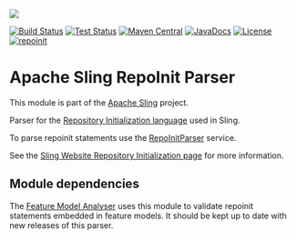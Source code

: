 [<img src="https://sling.apache.org/res/logos/sling.png"/>](https://sling.apache.org)

 [![Build Status](https://builds.apache.org/buildStatus/icon?job=Sling/sling-org-apache-sling-repoinit-parser/master)](https://builds.apache.org/job/Sling/job/sling-org-apache-sling-repoinit-parser/job/master) [![Test Status](https://img.shields.io/jenkins/t/https/builds.apache.org/job/Sling/job/sling-org-apache-sling-repoinit-parser/job/master.svg)](https://builds.apache.org/job/Sling/job/sling-org-apache-sling-repoinit-parser/job/master/test_results_analyzer/) [![Maven Central](https://maven-badges.herokuapp.com/maven-central/org.apache.sling/org.apache.sling.repoinit.parser/badge.svg)](https://search.maven.org/#search%7Cga%7C1%7Cg%3A%22org.apache.sling%22%20a%3A%22org.apache.sling.repoinit.parser%22) [![JavaDocs](https://www.javadoc.io/badge/org.apache.sling/org.apache.sling.repoinit.parser.svg)](https://www.javadoc.io/doc/org.apache.sling/org.apache.sling.repoinit.parser) [![License](https://img.shields.io/badge/License-Apache%202.0-blue.svg)](https://www.apache.org/licenses/LICENSE-2.0) [![repoinit](https://sling.apache.org/badges/group-repoinit.svg)](https://github.com/apache/sling-aggregator/blob/master/docs/groups/repoinit.md)

# Apache Sling RepoInit Parser

This module is part of the [Apache Sling](https://sling.apache.org) project.

Parser for the [Repository Initialization language](https://sling.apache.org/documentation/bundles/repository-initialization.html) used in Sling.

To parse repoinit statements use the [RepoInitParser](./src/main/java/org/apache/sling/repoinit/parser/RepoInitParser.java) service.

See the [Sling Website Repository Initialization page](https://sling.apache.org/documentation/bundles/repository-initialization.html) for more information.

## Module dependencies

The [Feature Model Analyser](https://github.com/apache/sling-org-apache-sling-feature-analyser) uses this
module to validate repoinit statements embedded in feature models. It should be kept up to date with new
releases of this parser.


